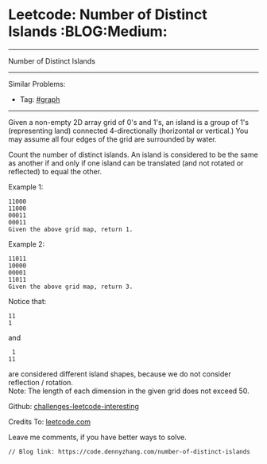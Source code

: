 # Leetcode: Number of Distinct Islands     :BLOG:Medium:


---

Number of Distinct Islands  

---

Similar Problems:  
-   Tag: [#graph](https://code.dennyzhang.com/tag/graph)

---

Given a non-empty 2D array grid of 0's and 1's, an island is a group of 1's (representing land) connected 4-directionally (horizontal or vertical.) You may assume all four edges of the grid are surrounded by water.  

Count the number of distinct islands. An island is considered to be the same as another if and only if one island can be translated (and not rotated or reflected) to equal the other.  

Example 1:  

    11000
    11000
    00011
    00011
    Given the above grid map, return 1.

Example 2:  

    11011
    10000
    00001
    11011
    Given the above grid map, return 3.

Notice that:  

    11
    1

and  

     1
    11

are considered different island shapes, because we do not consider reflection / rotation.  
Note: The length of each dimension in the given grid does not exceed 50.  

Github: [challenges-leetcode-interesting](https://github.com/DennyZhang/challenges-leetcode-interesting/tree/master/number-of-distinct-islands)  

Credits To: [leetcode.com](https://leetcode.com/problems/number-of-distinct-islands/description/)  

Leave me comments, if you have better ways to solve.  

    // Blog link: https://code.dennyzhang.com/number-of-distinct-islands